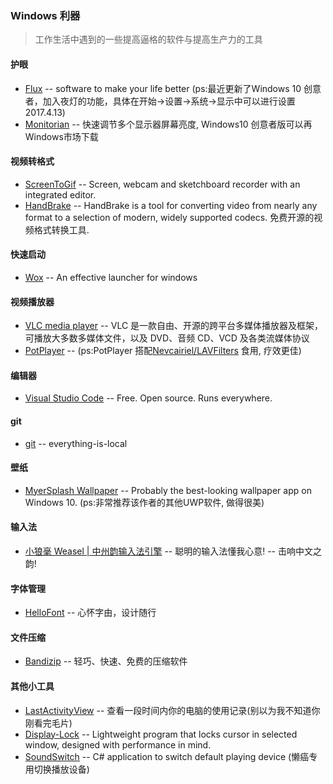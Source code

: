 ### Windows 利器
>工作生活中遇到的一些提高逼格的软件与提高生产力的工具

#### 护眼
* [Flux](https://justgetflux.com/) -- software to make your life better (ps:最近更新了Windows 10 创意者，加入夜灯的功能，具体在开始->设置->系统->显示中可以进行设置 2017.4.13)
* [Monitorian](https://github.com/emoacht/Monitorian) -- 快速调节多个显示器屏幕亮度, Windows10 创意者版可以再Windows市场下载

#### 视频转格式
* [ScreenToGif](http://www.screentogif.com/) -- Screen, webcam and sketchboard recorder with an integrated editor.
* [HandBrake](https://handbrake.fr/) -- HandBrake is a tool for converting video from nearly any format to a selection of modern, widely supported codecs. 免费开源的视频格式转换工具.

#### 快速启动
* [Wox](http://www.getwox.com/) -- An effective launcher for windows

#### 视频播放器
* [VLC media player](http://www.videolan.org/vlc/) -- VLC 是一款自由、开源的跨平台多媒体播放器及框架，可播放大多数多媒体文件，以及 DVD、音频 CD、VCD 及各类流媒体协议
* [PotPlayer](http://potplayer.daum.net/) -- (ps:PotPlayer 搭配[Nevcairiel/LAVFilters](https://github.com/Nevcairiel/LAVFilters) 食用, 疗效更佳)

#### 编辑器
* [Visual Studio Code](https://code.visualstudio.com/) -- Free. Open source. Runs everywhere.

#### git
* [git](https://git-scm.com/) -- everything-is-local

#### 壁纸
* [MyerSplash Wallpaper](http://www.microsoft.com/en-us/store/p/myersplash/9nblggh4vcsn) -- Probably the best-looking wallpaper app on Windows 10. (ps:非常推荐该作者的其他UWP软件, 做得很美)

#### 输入法
* [小狼毫 Weasel | 中州韵输入法引擎](http://rime.im/) -- 聪明的输入法懂我心意! -- 击响中文之韵!

#### 字体管理
* [HelloFont](http://www.hellofont.cn/) -- 心怀字由，设计随行

#### 文件压缩
* [Bandizip](http://www.bandisoft.com/bandizip/cn/) -- 轻巧、快速、免费的压缩软件

#### 其他小工具
* [LastActivityView](http://www.nirsoft.net/utils/computer_activity_view.html) -- 查看一段时间内你的电脑的使用记录(别以为我不知道你刚看完毛片)
* [Display-Lock](https://github.com/idietmoran/Display-Lock) -- Lightweight program that locks cursor in selected window, designed with performance in mind.
* [SoundSwitch](https://github.com/Belphemur/SoundSwitch) -- C# application to switch default playing device (懒癌专用切换播放设备)
